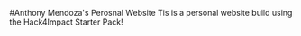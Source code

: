 #Anthony Mendoza's Perosnal Website
Tis is a personal website build using the Hack4Impact Starter Pack!
